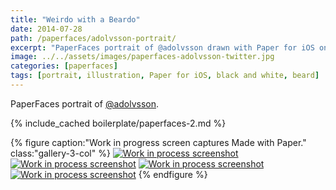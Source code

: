 ```yaml
---
title: "Weirdo with a Beardo"
date: 2014-07-28
path: /paperfaces/adolvsson-portrait/
excerpt: "PaperFaces portrait of @adolvsson drawn with Paper for iOS on an iPad."
image: ../../assets/images/paperfaces-adolvsson-twitter.jpg
categories: [paperfaces]
tags: [portrait, illustration, Paper for iOS, black and white, beard]
---
```


PaperFaces portrait of [@adolvsson](https://twitter.com/adolvsson).

{% include_cached boilerplate/paperfaces-2.md %}

{% figure caption:"Work in progress screen captures Made with Paper." class:"gallery-3-col" %}
[![Work in process screenshot](../../assets/images/paperfaces-adolvsson-process-1-600.jpg)](../../assets/images/paperfaces-adolvsson-process-1-lg.jpg) [![Work in process screenshot](../../assets/images/paperfaces-adolvsson-process-2-600.jpg)](../../assets/images/paperfaces-adolvsson-process-2-lg.jpg) [![Work in process screenshot](../../assets/images/paperfaces-adolvsson-process-3-600.jpg)](../../assets/images/paperfaces-adolvsson-process-3-lg.jpg) [![Work in process screenshot](../../assets/images/paperfaces-adolvsson-process-4-600.jpg)](../../assets/images/paperfaces-adolvsson-process-4-lg.jpg)
{% endfigure %}
